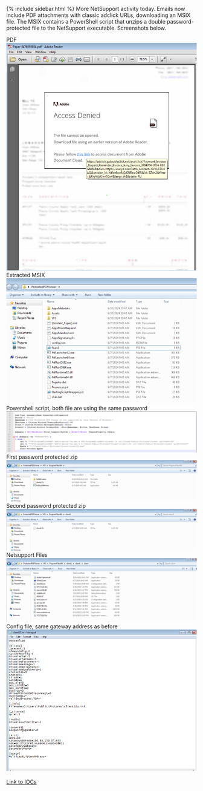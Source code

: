 {% include sidebar.html %}
More NetSupport activity today. Emails now include PDF attachments with classic adclick URLs, downloading an MSIX file. The MSIX contains a PowerShell script that unzips a double password-protected file to the NetSupport executable. Screenshots below.

PDF
<br>
<a href="Screenshots/Net1.png"> 
<img src="Screenshots/Net1.png">
</a>
<br>
Extracted MSIX
<br>
<a href="Screenshots/Net2.png"> 
<img src="Screenshots/Net2.png">
</a>
<br>
Powershell script, both file are using the same password
<br>
<a href="Screenshots/Net3.png"> 
<img src="Screenshots/Net3.png">
</a>
<br>
First password protected zip
<br>
<a href="Screenshots/Net4.png"> 
<img src="Screenshots/Net4.png">
</a>
<br>
Second password protected zip
<br>
<a href="Screenshots/Net5.png"> 
<img src="Screenshots/Net5.png">
</a>
<br>
Netsupport Files
<br>
<a href="Screenshots/Net6.png"> 
<img src="Screenshots/Net6.png">
</a>
<br>
Config file, same gateway address as before
<br>
<a href="Screenshots/Net7.png"> 
<img src="Screenshots/Net7.png">
</a>
<br>
<br>
<a href="https://github.com/mcsx03/mcsx03.github.io/blob/main/IOCs/2024_06_10_Netsupport">Link to IOCs</a>
<br>